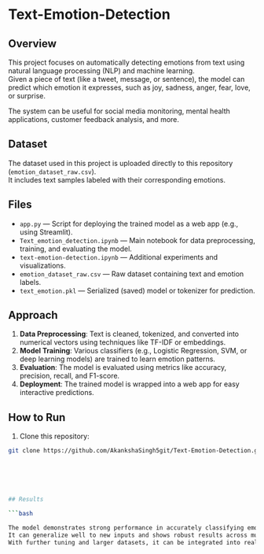 # Text-Emotion-Detection




## Overview

This project focuses on automatically detecting emotions from text using natural language processing (NLP) and machine learning.  
Given a piece of text (like a tweet, message, or sentence), the model can predict which emotion it expresses, such as joy, sadness, anger, fear, love, or surprise.

The system can be useful for social media monitoring, mental health applications, customer feedback analysis, and more.

## Dataset

The dataset used in this project is uploaded directly to this repository (`emotion_dataset_raw.csv`).  
It includes text samples labeled with their corresponding emotions.

## Files

- `app.py` — Script for deploying the trained model as a web app (e.g., using Streamlit).
- `Text_emotion_detection.ipynb` — Main notebook for data preprocessing, training, and evaluating the model.
- `text-emotion-detection.ipynb` — Additional experiments and visualizations.
- `emotion_dataset_raw.csv` — Raw dataset containing text and emotion labels.
- `text_emotion.pkl` — Serialized (saved) model or tokenizer for prediction.

## Approach

1. **Data Preprocessing**: Text is cleaned, tokenized, and converted into numerical vectors using techniques like TF-IDF or embeddings.
2. **Model Training**: Various classifiers (e.g., Logistic Regression, SVM, or deep learning models) are trained to learn emotion patterns.
3. **Evaluation**: The model is evaluated using metrics like accuracy, precision, recall, and F1-score.
4. **Deployment**: The trained model is wrapped into a web app for easy interactive predictions.

## How to Run

1. Clone this repository:

   
```bash
git clone https://github.com/AkankshaSingh5git/Text-Emotion-Detection.git






## Results

```bash

The model demonstrates strong performance in accurately classifying emotions from text data.  
It can generalize well to new inputs and shows robust results across multiple emotion categories such as joy, sadness, anger, fear, love, and surprise.  
With further tuning and larger datasets, it can be integrated into real-world applications for real-time emotion analysis and monitoring.








